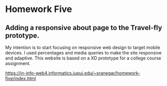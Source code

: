 # Homework Five

## Adding a responsive about page to the Travel-fly prototype.

My intention is to start focusing on responsive web design to target mobile devices. I used percentages and media queries to make the site responsive and adaptive. This website is based on a XD prototype for a college course assignment. 

https://in-info-web4.informatics.iupui.edu/~sranegar/homework-five/index.html

